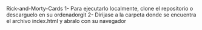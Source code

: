 Rick-and-Morty-Cards
1- Para ejecutarlo localmente, clone el repositorio o descarguelo en su ordenadorgit
2- Dirijase a la carpeta donde se encuentra el archivo index.html y abralo con su navegador
